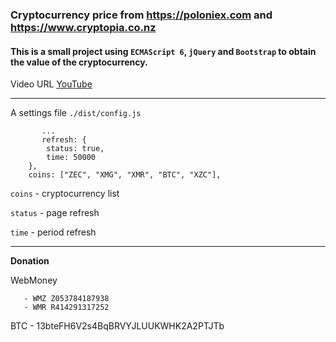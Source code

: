 ### Cryptocurrency price from https://poloniex.com and https://www.cryptopia.co.nz

#### This is a small project using `ECMAScript 6`, `jQuery` and `Bootstrap`  to obtain the value of the cryptocurrency.

Video URL     [YouTube](https://youtu.be/IbpalZbR94M)

----


A settings file `./dist/config.js`
```
       ...
       refresh: {
        status: true,
        time: 50000
    },
    coins: ["ZEC", "XMG", "XMR", "BTC", "XZC"],
```
`coins`  - cryptocurrency list

`status` - page refresh

`time`   - period refresh

---       
**Donation**

WebMoney 

       - WMZ Z053784187938 
       - WMR R414291317252 
       
BTC - 13bteFH6V2s4BqBRVYJLUUKWHK2A2PTJTb
